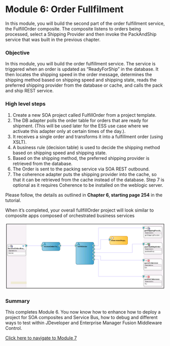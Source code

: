 # Module 6: Order Fullfilment

In this module, you will build the second part of the order fulfillment service, the FulfillOrder composite. The composite listens to orders being processed, select a Shipping Provider and then invoke the PackAndShip service that was built in the previous chapter.

### **Objective**
In this module, you will build the order fulfillment service.
The service is triggered when an order is updated as “ReadyForShip” in the database. It then locates the shipping speed in the order message, determines the shipping method based on shipping speed and shipping state, reads the preferred shipping provider from the database or cache, and calls the pack and ship REST service.

### **High level steps**

1. Create a new SOA project called FulfillOrder from a project template.
2. The DB adapter polls the order table for orders that are ready for shipment. (This will be used later for the ESS use case where we activate this adapter only at certain times of the day.).
3. It receives a single order and transforms it into a fulfillment order (using XSLT).
4. A business rule (decision table) is used to decide the shipping method based on shipping speed
and shipping state.
5. Based on the shipping method, the preferred shipping provider is retrieved from the database.
6. The Order is sent to the packing service via SOA REST outbound.
7. The coherence adapter puts the shipping provider into the cache, so that it can be retrieved from the cache instead of the database. Step 7 is optional as it requires Coherence to be installed on the weblogic server.

Please follow, the details as outlined in **Chapter 6, starting page 254** in the tutorial. 

When it’s completed, your overall fullfillOrder project will look similar to composite apps composed of orchestrated business services

![](images/6/OrderFullfillment.png)
    
    
     
   
### **Summary**

This completes Module 6. You now know how to enhance how to deploy a project for SOA composites and Service Bus, how to debug and different ways to test within JDeveloper and Enterprise Manager Fusion Middleware Control. 

[Click here to navigate to Module 7](7-Summary-and-next-step.md) 
